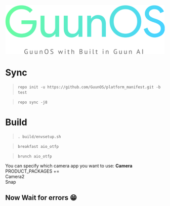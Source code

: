<center><img src="https://github.com/GuunOS/platform_manifest/raw/test/logo.png"></center>




# Sync
> `repo init -u https://github.com/GuunOS/platform_manifest.git -b test`

> `repo sync -j8`

# Build
> `. build/envsetup.sh`

> `breakfast aio_otfp`

> `brunch aio_otfp`

You can specify which camera app you want to use:
<strong>Camera</strong>
    PRODUCT_PACKAGES += \
      Camera2 \
      Snap
  
## Now Wait for errors 😁

